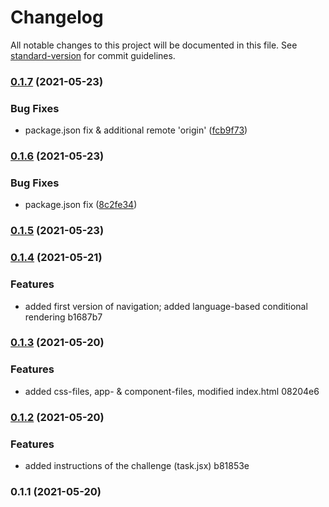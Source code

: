 # Changelog

All notable changes to this project will be documented in this file. See [standard-version](https://github.com/conventional-changelog/standard-version) for commit guidelines.

### [0.1.7](https://github.com/RedFoxFinn/solidabis_koodihaaste_2021_rff/compare/v0.1.6...v0.1.7) (2021-05-23)


### Bug Fixes

* package.json fix & additional remote 'origin' ([fcb9f73](https://github.com/RedFoxFinn/solidabis_koodihaaste_2021_rff/commit/fcb9f73b959c8519577b97def46f5c5ab082feae))

### [0.1.6](https://github.com/RedFoxFinn/solidabis_koodihaaste_2021_rff/compare/v0.1.5...v0.1.6) (2021-05-23)


### Bug Fixes

* package.json fix ([8c2fe34](https://github.com/RedFoxFinn/solidabis_koodihaaste_2021_rff/commit/8c2fe342e4a3fbef78eb72d85c4db0dd8e2709ff))

### [0.1.5](///compare/v0.1.4...v0.1.5) (2021-05-23)

### [0.1.4](///compare/v0.1.3...v0.1.4) (2021-05-21)


### Features

* added first version of navigation; added language-based conditional rendering b1687b7

### [0.1.3](///compare/v0.1.2...v0.1.3) (2021-05-20)


### Features

* added css-files, app- & component-files, modified index.html 08204e6

### [0.1.2](///compare/v0.1.1...v0.1.2) (2021-05-20)


### Features

* added instructions of the challenge (task.jsx) b81853e

### 0.1.1 (2021-05-20)
